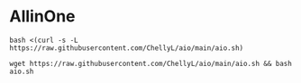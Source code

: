 # AllinOne

```
bash <(curl -s -L https://raw.githubusercontent.com/ChellyL/aio/main/aio.sh)
```

```
wget https://raw.githubusercontent.com/ChellyL/aio/main/aio.sh && bash aio.sh
```
